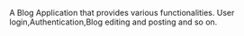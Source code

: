 A Blog Application that provides various functionalities.
User login,Authentication,Blog editing and posting and so on.
